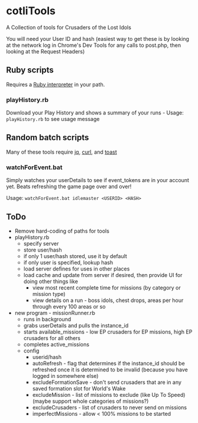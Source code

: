 # cotliTools
A Collection of tools for Crusaders of the Lost Idols

You will need your User ID and hash (easiest way to get these is by looking at the network log in Chrome's Dev Tools for any calls to post.php, then looking at the Request Headers)

## Ruby scripts
Requires a [Ruby interpreter](https://www.ruby-lang.org/en/) in your path.

### playHistory.rb
Download your Play History and shows a summary of your runs - 
Usage: `playHistory.rb` to see usage message

## Random batch scripts
Many of these tools require [jq](https://stedolan.github.io/jq/), [curl](https://curl.haxx.se/), and [toast](https://github.com/nels-o/toaster)

### watchForEvent.bat
Simply watches your userDetails to see if event_tokens are in your account yet.  Beats refreshing the game page over and over!

Usage: `watchForEvent.bat idlemaster <USERID> <HASH>`

## ToDo
- Remove hard-coding of paths for tools
- playHistory.rb
  - specify server
  - store user/hash
  - if only 1 user/hash stored, use it by default
  - if only user is specified, lookup hash
  - load server defines for uses in other places
  - load cache and update from server if desired, then provide UI for doing other things like
    - view most recent complete time for missions (by category or mission type)
    - view details on a run - boss idols, chest drops, areas per hour through every 100 areas or so
- new program - missionRunner.rb
  - runs in background
  - grabs userDetails and pulls the instance_id
  - starts available_missions - low EP crusaders for EP missions, high EP crusaders for all others
  - completes active_missions
  - config
    - userid/hash
    - autoRefresh - flag that determines if the instance_id should be refreshed once it is determined to be invalid (because you have logged in somewhere else)
    - excludeFormationSave - don't send crusaders that are in any saved formation slot for World's Wake
    - excludeMission - list of missions to exclude (like Up To Speed) (maybe support whole categories of missions?)
    - excludeCrusaders - list of crusaders to never send on missions
    - imperfectMissions - allow < 100% missions to be started 
